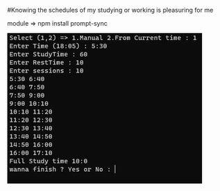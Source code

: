 #Knowing the schedules of my studying or working is pleasuring for me

module => npm install prompt-sync

![Alt text](image.png)
